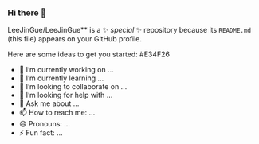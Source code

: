 ### Hi there 👋

LeeJinGue/LeeJinGue** is a ✨ _special_ ✨ repository because its `README.md` (this file) appears on your GitHub profile.

Here are some ideas to get you started:
#E34F26
- 🔭 I’m currently working on ...
- 🌱 I’m currently learning ...
- 👯 I’m looking to collaborate on ...
- 🤔 I’m looking for help with ...
- 💬 Ask me about ...
- 📫 How to reach me: ...
- 😄 Pronouns: ...
- ⚡ Fun fact: ...
